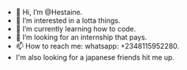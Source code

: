 - 👋 Hi, I’m @Hestaine.
- 👀 I’m interested in a lotta things.
- 🌱 I’m currently learning how to code.
- 💞️ I’m looking for an internship that pays.
- 📫 How to reach me: whatsapp: +2348115952280.
- I'm also looking for a japanese friends hit me up.

<!---
Hestaine/Hestaine is a ✨ special ✨ repository because its `README.md` (this file) appears on your GitHub profile.
You can click the Preview link to take a look at your changes.
--->
